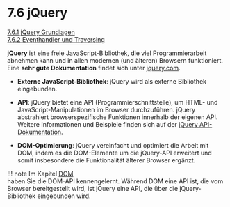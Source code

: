 # 7.6 jQuery


[7.6.1 jQuery Grundlagen](7.6.1_jQuery_Grundlagen.md)<br>
[7.6.2 Eventhandler und Traversing](7.6.2_Eventhandler_und_Traversing.md)<br>

**jQuery** ist eine freie JavaScript-Bibliothek, die viel Programmierarbeit abnehmen kann und in allen modernen (und älteren) Browsern funktioniert. Eine **sehr gute Dokumentation** findet sich unter [jquery.com](http://jquery.com).

- **Externe JavaScript-Bibliothek**: jQuery wird als externe Bibliothek eingebunden.

- **API**: jQuery bietet eine API (Programmierschnittstelle), um HTML- und JavaScript-Manipulationen im Browser durchzuführen. jQuery abstrahiert browserspezifische Funktionen innerhalb der eigenen API. Weitere Informationen und Beispiele finden sich auf der [jQuery API-Dokumentation](http://api.jquery.com).

- **DOM-Optimierung**: jQuery vereinfacht und optimiert die Arbeit mit DOM, indem es die DOM-Elemente um die jQuery-API erweitert und somit insbesondere die Funktionalität älterer Browser ergänzt.

!!! note
    Im Kapitel [DOM](../7Dom/index.md)<br> haben Sie die DOM-API kennengelernt. Während DOM eine API ist, die vom Browser bereitgestellt wird, ist jQuery eine API, die über die jQuery-Bibliothek eingebunden wird.



